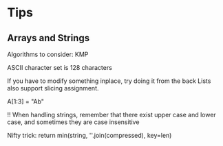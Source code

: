 # Tips
## Arrays and Strings

Algorithms to consider:
KMP

ASCII character set is 128 characters

If you have to modify something inplace, try doing it from the back
Lists also support slicing assignment.

A[1:3] = "Ab"


!! When handling strings, remember that there exist upper case and lower case, and sometimes they are case insensitive

Nifty trick:
return min(string, ''.join(compressed), key=len)

